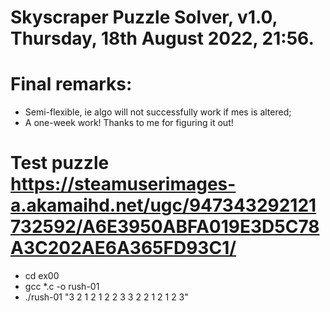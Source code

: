 # Skyscraper Puzzle Solver, v1.0, Thursday, 18th August 2022, 21:56.

# Final remarks:
- Semi-flexible, ie algo will not successfully work 
if mes is altered;
- A one-week work! Thanks to me for figuring it out!

# Test puzzle https://steamuserimages-a.akamaihd.net/ugc/947343292121732592/A6E3950ABFA019E3D5C78A3C202AE6A365FD93C1/
- cd ex00
- gcc *.c -o rush-01
- ./rush-01 "3 2 1 2 1 2 2 3 3 2 2 1 2 1 2 3"
